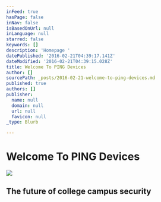 ```yaml
---
inFeed: true
hasPage: false
inNav: false
isBasedOnUrl: null
inLanguage: null
starred: false
keywords: []
description: 'Homepage '
datePublished: '2016-02-21T04:39:17.141Z'
dateModified: '2016-02-21T04:39:15.028Z'
title: Welcome To PING Devices
author: []
sourcePath: _posts/2016-02-21-welcome-to-ping-devices.md
published: true
authors: []
publisher:
  name: null
  domain: null
  url: null
  favicon: null
_type: Blurb

---
```

# Welcome To PING Devices
![](https://the-grid-user-content.s3-us-west-2.amazonaws.com/e86c4014-ea68-4dc2-81fb-b846d76e2cdb.png)

## The future of college campus security
